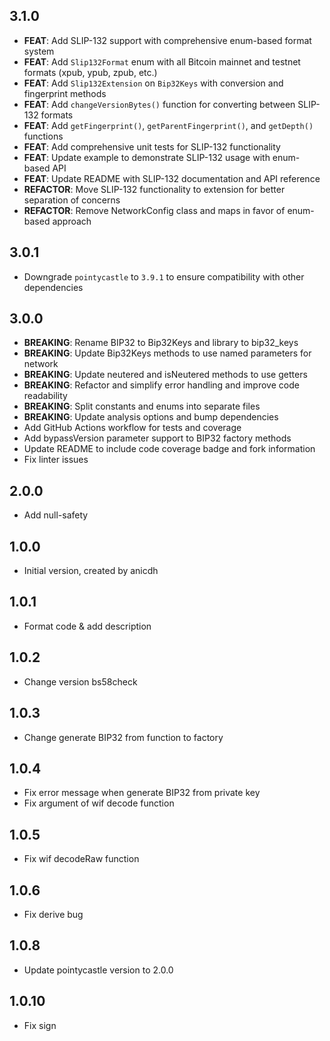 ## 3.1.0

- **FEAT**: Add SLIP-132 support with comprehensive enum-based format system
- **FEAT**: Add `Slip132Format` enum with all Bitcoin mainnet and testnet formats (xpub, ypub, zpub, etc.)
- **FEAT**: Add `Slip132Extension` on `Bip32Keys` with conversion and fingerprint methods
- **FEAT**: Add `changeVersionBytes()` function for converting between SLIP-132 formats
- **FEAT**: Add `getFingerprint()`, `getParentFingerprint()`, and `getDepth()` functions
- **FEAT**: Add comprehensive unit tests for SLIP-132 functionality
- **FEAT**: Update example to demonstrate SLIP-132 usage with enum-based API
- **FEAT**: Update README with SLIP-132 documentation and API reference
- **REFACTOR**: Move SLIP-132 functionality to extension for better separation of concerns
- **REFACTOR**: Remove NetworkConfig class and maps in favor of enum-based approach

## 3.0.1
- Downgrade `pointycastle` to `3.9.1` to ensure compatibility with other dependencies

## 3.0.0

- **BREAKING**: Rename BIP32 to Bip32Keys and library to bip32_keys
- **BREAKING**: Update Bip32Keys methods to use named parameters for network
- **BREAKING**: Update neutered and isNeutered methods to use getters
- **BREAKING**: Refactor and simplify error handling and improve code readability
- **BREAKING**: Split constants and enums into separate files
- **BREAKING**: Update analysis options and bump dependencies
- Add GitHub Actions workflow for tests and coverage
- Add bypassVersion parameter support to BIP32 factory methods
- Update README to include code coverage badge and fork information
- Fix linter issues

## 2.0.0
- Add null-safety

## 1.0.0

- Initial version, created by anicdh

## 1.0.1

- Format code & add description

## 1.0.2

- Change version bs58check

## 1.0.3

- Change generate BIP32 from function to factory

## 1.0.4

- Fix error message when generate BIP32 from private key
- Fix argument of wif decode function

## 1.0.5

- Fix wif decodeRaw function

## 1.0.6

- Fix derive bug

## 1.0.8

- Update pointycastle version to 2.0.0

## 1.0.10

- Fix sign